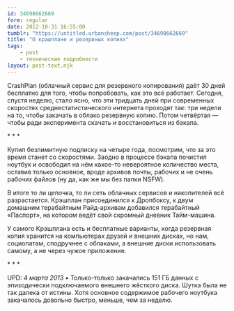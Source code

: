 ```yaml
---
id: 34698662669
form: regular
date: 2012-10-31 16:55:00
tumblr: "https://untitled.urbansheep.com/post/34698662669"
title: "О крашплане и резервных копиях"
tags:
    - post
    - технические подробности
layout: post-text.njk
---
```


<p>CrashPlan (облачный сервис для резервного копирования) даёт 30 дней бесплатно для того, чтобы попробовать, как это всё работает. Сегодня, спустя неделю, стало ясно, что эти тридцать дней при современных скоростях среднестатистического интернета проходят так: три недели на то, чтобы закачать в облако резервную копию. Потом четвёртая — чтобы ради эксперимента скачать и восстановиться из бэкапа.</p>

<p class="post_splitter">* * *</p>

<p>Купил безлимитную подписку на четыре года, посмотрим, что за это время станет со скоростями. Заодно в процессе бэкапа почистил ноутбук и освободил на нём какое-то невероятное количество места, оставив только основное, вроде архивов почты, рабочих и не очень рабочих файлов (ну да, как же мы без папки NSFW).</p>

<p>В итоге то ли цепочка, то ли сеть облачных сервисов и накопителей всё разрастается. Крэшплан присоединился к Дропбоксу, к двум домашним терабайтным Райд-архивам добавился терабайтный «Паспорт», на котором ведёт свой скромный дневник Тайм-машина.</p>

<p>У самого Крэшплана есть и бесплатные варианты, когда резервная копия хранится на компьютерах друзей и внешних дисках, но нам, социопатам, сподручнее с облаками, а внешние диски использовать самому, а не через чужое приложение.</p>

<p class="post_splitter">* * *</p>

<p>UPD: <em>4 марта 2013</em> • Только-только закачались 151 ГБ данных с эпизодически подключаемого внешнего жёсткого диска. Шутка была не так далека от истины. Хотя основное содержимое рабочего ноутбука закачалось довольно быстро, меньше, чем за неделю.</p>

